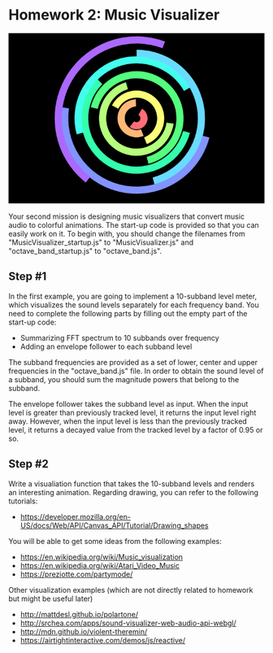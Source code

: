# Homework 2: Music Visualizer


![Music Visualizer Example 1](./music_visualizer.png)


Your second mission is designing music visualizers that convert music audio to colorful animations. The start-up code is provided so that you can easily work on it. To begin with, you should change the filenames from "MusicVisualizer_startup.js" to "MusicVisualizer.js" and "octave_band_startup.js" to "octave_band.js".  


## Step #1 
In the first example, you are going to implement a 10-subband level meter, which visualizes the sound levels separately for each frequency band. You need to complete the following parts by filling out the empty part of the start-up code:

- Summarizing FFT spectrum to 10 subbands over frequency
- Adding an envelope follower to each subband level 


The subband frequencies are provided as a set of lower, center and upper frequencies in the "octave_band.js" file. In order to obtain the sound level of a subband, you should sum the magnitude powers that belong to the subband.  

The envelope follower takes the subband level as input. When the input level is greater than previously tracked level, it returns the input level right away. However, when the input level is less than the previously tracked level, it returns a decayed value from the tracked level by a factor of 0.95 or so. 


## Step #2
Write a visualiation function that takes the 10-subband levels and renders an interesting animation. Regarding drawing, you can refer to the following tutorials:  

- https://developer.mozilla.org/en-US/docs/Web/API/Canvas_API/Tutorial/Drawing_shapes

You will be able to get some ideas from the following examples:

- https://en.wikipedia.org/wiki/Music_visualization
- https://en.wikipedia.org/wiki/Atari_Video_Music
- https://preziotte.com/partymode/

Other visualization examples (which are not directly related to homework but might be useful later)

- http://mattdesl.github.io/polartone/
- http://srchea.com/apps/sound-visualizer-web-audio-api-webgl/
- http://mdn.github.io/violent-theremin/
- https://airtightinteractive.com/demos/js/reactive/




